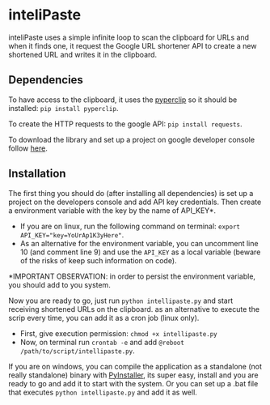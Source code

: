 # inteliPaste
inteliPaste uses a simple infinite loop to scan the clipboard for URLs and when it finds one, it request the Google URL shortener API to create a new shortened URL and writes it in the clipboard.

## Dependencies
To have access to the clipboard, it uses the [pyperclip](https://github.com/asweigart/pyperclip) so it should be installed:
`pip install pyperclip`.

To create the HTTP requests to the google API: `pip install requests`.

To download the library and set up a project on google developer console follow [here](https://developers.google.com/api-client-library/python/apis/urlshortener/v1).

## Installation
The first thing you should do (after installing all dependencies) is set up a project on the developers console and add API key credentials. Then create a environment variable with the key by the name of API_KEY*.
* If you are on linux, run the following command on terminal: `export API_KEY="key=YoUrAp1K3yHere"`.
* As an alternative for the environment variable, you can uncomment line 10 (and comment line 9) and use the `API_KEY` as a local variable (beware of the risks of keep such information on code). 

*IMPORTANT OBSERVATION: in order to persist the environment variable, you should add to you system. 

Now you are ready to go, just run `python intellipaste.py` and start receiving shortened URLs on the clipboard. as an alternative to execute the scrip every time, you can add it as a cron job (linux only).
* First, give execution permission: `chmod +x intellipaste.py`
* Now, on terminal run `crontab -e` and add `@reboot /path/to/script/intellipaste.py`.

If you are on windows, you can compile the application as a standalone (not really standalone) binary with [PyInstaller](http://www.pyinstaller.org/), its super easy, install and you are ready to go and add it to start with the system. Or you can set up a .bat file that executes `python intellipaste.py` and add it as well.
